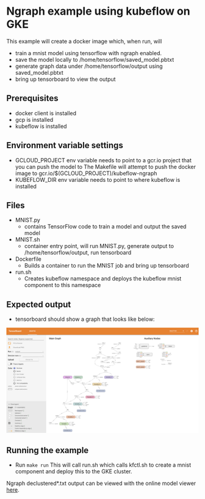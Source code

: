 # Ngraph example using kubeflow on GKE

This example will create a docker image which, when run, will 
- train a mnist model using tensorflow with ngraph enabled.
- save the model locally to /home/tensorflow/saved_model.pbtxt
- generate graph data under /home/tensorflow/output using saved_model.pbtxt
- bring up tensorboard to view the output

## Prerequisites

- docker client is installed
- gcp is installed
- kubeflow is installed

## Environment variable settings

- GCLOUD_PROJECT env variable needs to point to a gcr.io project that you can push the model to
  The Makefile will attempt to push the docker image to gcr.io/$(GCLOUD_PROJECT)/kubeflow-ngraph
- KUBEFLOW_DIR env variable needs to point to where kubeflow is installed

## Files

- MNIST.py
  - contains TensorFlow code to train a model and output the saved model
- MNIST.sh
  - container entry point, will run MNIST.py, generate output to /home/tensorflow/output, run tensorboard
- Dockerfile
  - Builds a container to run the MNIST job and bring up tensorboard 
- run.sh
  - Creates kubeflow namespace and deploys the kubeflow mnist component to this namespace

## Expected output

- tensorboard should show a graph that looks like below:

![tensorboard](./tensorboard.png "tensorboard")

## Running the example

- Run `make run` 
  This will call run.sh which calls kfctl.sh to create a mnist component and deploy this to the GKE cluster.

Ngraph declustered*.txt output can be viewed with the online model viewer [here](https://lutzroeder.github.io/netron/).
